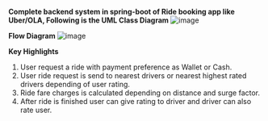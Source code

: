 **Complete backend system in spring-boot of Ride booking app like Uber/OLA, Following is the UML Class Diagram**
![image](https://github.com/user-attachments/assets/d9548d1b-3314-40a0-b631-318abbce9c26)

**Flow Diagram**
![image](https://github.com/user-attachments/assets/74581fc4-4445-41d0-bfbe-177d8967ca14)

**Key Highlights**
1. User request a ride with payment preference as Wallet or Cash.
2. User ride request is send to nearest drivers or nearest highest rated drivers depending of user rating.
3. Ride fare charges is calculated depending on distance and surge factor.
4. After ride is finished user can give rating to driver and driver can also rate user. 
